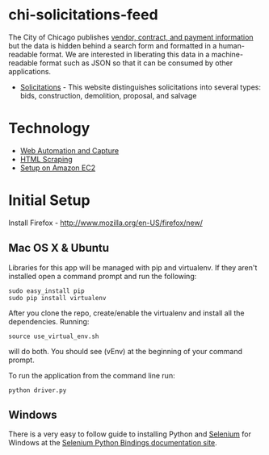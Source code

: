 chi-solicitations-feed
======================

The City of Chicago publishes [vendor, contract, and payment information](https://webapps1.cityofchicago.org/VCSearchWeb/org/cityofchicago/vcsearch/controller/agencySelection/begin.do?agencyId=city) but the data is hidden behind a search form and formatted in a human-readable format. We are interested in liberating this data in a machine-readable format such as JSON so that it can be consumed by other applications.

* [Solicitations](https://webapps1.cityofchicago.org/VCSearchWeb/org/cityofchicago/vcsearch/controller/solicitations/begin.do?agencyId=city) - This website distinguishes solicitations into several types: bids, construction, demolition, proposal, and salvage

Technology
==========

* [Web Automation and Capture](https://github.com/bnjy-opengov/chi-solicitations-feed/wiki/Web-Automation-and-Capture)
* [HTML Scraping](https://github.com/bnjy-opengov/chi-solicitations-feed/wiki/HTML-Scraping)
* [Setup on Amazon EC2](https://github.com/bnjy-opengov/chi-solicitations-feed/wiki/Setup-on-Amazon-EC2)

Initial Setup
=============

Install Firefox - http://www.mozilla.org/en-US/firefox/new/

Mac OS X & Ubuntu
-----------------
Libraries for this app will be managed with pip and virtualenv.  If they aren't installed open a command prompt and run the following:

```
sudo easy_install pip
sudo pip install virtualenv
```

After you clone the repo, create/enable the virtualenv and install all the dependencies.  Running:

```
source use_virtual_env.sh
```

will do both.  You should see (vEnv) at the beginning of your command prompt.

To run the application from the command line run:

```
python driver.py
```


Windows
--------
There is a very easy to follow guide to installing Python and [Selenium](http://docs.seleniumhq.org/) for Windows at the [Selenium Python Bindings documentation site](http://selenium-python.readthedocs.org/en/latest/installation.html#detailed-instructions-for-windows-users).






